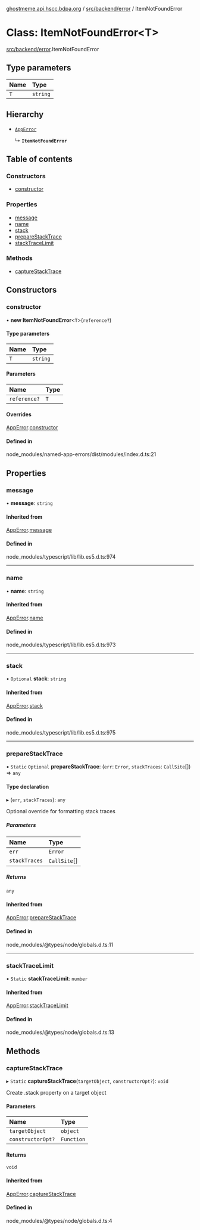 [ghostmeme.api.hscc.bdpa.org][1] / [src/backend/error][2] / ItemNotFoundError

# Class: ItemNotFoundError\<T>

[src/backend/error][2].ItemNotFoundError

## Type parameters

| Name | Type     |
| :--- | :------- |
| `T`  | `string` |

## Hierarchy

- [`AppError`][3]

  ↳ **`ItemNotFoundError`**

## Table of contents

### Constructors

- [constructor][4]

### Properties

- [message][5]
- [name][6]
- [stack][7]
- [prepareStackTrace][8]
- [stackTraceLimit][9]

### Methods

- [captureStackTrace][10]

## Constructors

### constructor

• **new ItemNotFoundError**<`T`>(`reference?`)

#### Type parameters

| Name | Type     |
| :--- | :------- |
| `T`  | `string` |

#### Parameters

| Name         | Type |
| :----------- | :--- |
| `reference?` | `T`  |

#### Overrides

[AppError][3].[constructor][11]

#### Defined in

node_modules/named-app-errors/dist/modules/index.d.ts:21

## Properties

### message

• **message**: `string`

#### Inherited from

[AppError][3].[message][12]

#### Defined in

node_modules/typescript/lib/lib.es5.d.ts:974

---

### name

• **name**: `string`

#### Inherited from

[AppError][3].[name][13]

#### Defined in

node_modules/typescript/lib/lib.es5.d.ts:973

---

### stack

• `Optional` **stack**: `string`

#### Inherited from

[AppError][3].[stack][14]

#### Defined in

node_modules/typescript/lib/lib.es5.d.ts:975

---

### prepareStackTrace

▪ `Static` `Optional` **prepareStackTrace**: (`err`: `Error`, `stackTraces`:
`CallSite`\[]) => `any`

#### Type declaration

▸ (`err`, `stackTraces`): `any`

Optional override for formatting stack traces

##### Parameters

| Name          | Type         |
| :------------ | :----------- |
| `err`         | `Error`      |
| `stackTraces` | `CallSite`[] |

##### Returns

`any`

#### Inherited from

[AppError][3].[prepareStackTrace][15]

#### Defined in

node_modules/@types/node/globals.d.ts:11

---

### stackTraceLimit

▪ `Static` **stackTraceLimit**: `number`

#### Inherited from

[AppError][3].[stackTraceLimit][16]

#### Defined in

node_modules/@types/node/globals.d.ts:13

## Methods

### captureStackTrace

▸ `Static` **captureStackTrace**(`targetObject`, `constructorOpt?`): `void`

Create .stack property on a target object

#### Parameters

| Name              | Type       |
| :---------------- | :--------- |
| `targetObject`    | `object`   |
| `constructorOpt?` | `Function` |

#### Returns

`void`

#### Inherited from

[AppError][3].[captureStackTrace][17]

#### Defined in

node_modules/@types/node/globals.d.ts:4

[1]: ../README.md
[2]: ../modules/src_backend_error.md
[3]: src_backend_error.AppError.md
[4]: src_backend_error.ItemNotFoundError.md#constructor
[5]: src_backend_error.ItemNotFoundError.md#message
[6]: src_backend_error.ItemNotFoundError.md#name
[7]: src_backend_error.ItemNotFoundError.md#stack
[8]: src_backend_error.ItemNotFoundError.md#preparestacktrace
[9]: src_backend_error.ItemNotFoundError.md#stacktracelimit
[10]: src_backend_error.ItemNotFoundError.md#capturestacktrace
[11]: src_backend_error.AppError.md#constructor
[12]: src_backend_error.AppError.md#message
[13]: src_backend_error.AppError.md#name
[14]: src_backend_error.AppError.md#stack
[15]: src_backend_error.AppError.md#preparestacktrace
[16]: src_backend_error.AppError.md#stacktracelimit
[17]: src_backend_error.AppError.md#capturestacktrace
